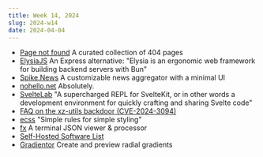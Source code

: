 ```yaml
---
title: Week 14, 2024
slug: 2024-w14
date: 2024-04-04
---
```


- [Page not found](https://www.404s.design)
  A curated collection of 404 pages
- [ElysiaJS](https://elysiajs.com)
  An Express alternative: "Elysia is an ergonomic web framework for building backend servers with Bun"
- [Spike.News](https://spike.news)
  A customizable news aggregator with a minimal UI
- [nohello.net](https://nohello.net/en/)
  Absolutely.
- [SvelteLab](https://www.sveltelab.dev/)
  "A supercharged REPL for SvelteKit, or in other words a development environment for quickly crafting and sharing Svelte code"
- [FAQ on the xz-utils backdoor (CVE-2024-3094)](https://gist.github.com/thesamesam/223949d5a074ebc3dce9ee78baad9e27)
- [ecss](https://ecss.info)
  "Simple rules for simple styling"
- [fx](https://fx.wtf)
  A terminal JSON viewer & processor
- [Self-Hosted Software List](https://hostedsoftware.org)
- [Gradientor](https://gradientor.app)
  Create and preview radial gradients
